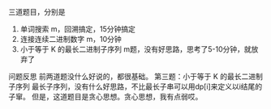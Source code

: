 

三道题目，分别是
1. 单词搜索 m，回溯搞定，15分钟搞定
2. 连接连续二进制数字 m，10分钟
3. 小于等于 K 的最长二进制子序列 m题，没有好思路，思考了5-10分钟，就放弃了

问题反思
    前两道题没什么好说的，都很基础。
    第三题：小于等于 K 的最长二进制子序列
最长子序列，没有什么好思路，不比最长子串可以用dp[i]来定义以i结尾的子窜。
但是，这道题目是贪心思想。贪心思想，我有点弱哎。